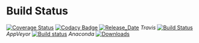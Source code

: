 # Build Status 

[![Coverage Status](https://coveralls.io/repos/github/pyiron/pyiron_dft/badge.svg?branch=master)](https://coveralls.io/github/pyiron/pyiron_dft?branch=master)
[![Codacy Badge](https://api.codacy.com/project/badge/Grade/ccd511e52e2441288815679a0b8fd5b1)](https://app.codacy.com/app/pyiron-runner/pyiron_dft?utm_source=github.com&utm_medium=referral&utm_content=pyiron/pyiron_dft&utm_campaign=Badge_Grade_Settings)
[![Release_Date](https://anaconda.org/pyiron/pyiron_dft/badges/latest_release_date.svg)](https://anaconda.org/pyiron/pyiron_dft)
_Travis_
[![Build Status](https://travis-ci.org/pyiron/pyiron_dft.svg?branch=master)](https://travis-ci.org/pyiron/pyiron_dft)
_AppVeyor_
[![Build status](https://ci.appveyor.com/api/projects/status/tu2owtwrmjsh98yr/branch/master?svg=true)](https://ci.appveyor.com/project/pyiron-runner/pyiron-dft/branch/master)
_Anaconda_
[![Downloads](https://anaconda.org/pyiron/pyiron_dft/badges/downloads.svg)](https://anaconda.org/pyiron/pyiron_dft)

